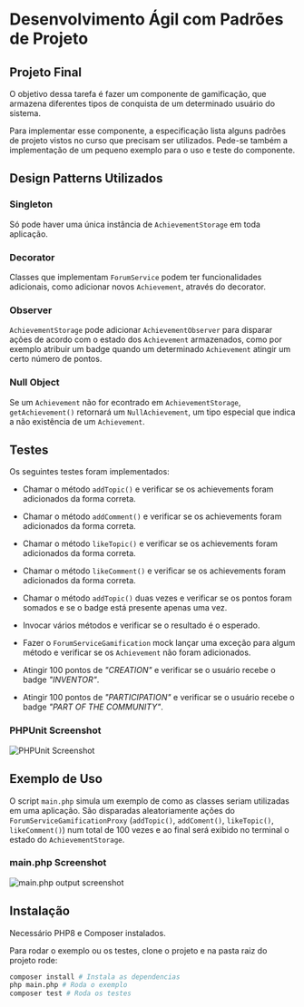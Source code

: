 # Desenvolvimento Ágil com Padrões de Projeto

## Projeto Final

O objetivo dessa tarefa é fazer um componente de gamificação, que armazena diferentes tipos de conquista de um determinado usuário do sistema.

Para implementar esse componente, a especificação lista alguns padrões de projeto vistos no curso que precisam ser utilizados. Pede-se também a implementação de um pequeno exemplo para o uso e teste do componente.

## Design Patterns Utilizados

### Singleton

Só pode haver uma única instância de `AchievementStorage` em toda aplicação.

### Decorator

Classes que implementam `ForumService` podem ter funcionalidades adicionais, como adicionar novos `Achievement`, através do decorator.

### Observer

`AchievementStorage` pode adicionar `AchievementObserver` para disparar ações de acordo com o estado dos `Achievement` armazenados, como por exemplo atribuir um badge quando um determinado `Achievement` atingir um certo número de pontos.

### Null Object

Se um `Achievement` não for econtrado em `AchievementStorage`, `getAchievement()` retornará um `NullAchievement`, um tipo especial que indica a não existência de um `Achievement`.

## Testes

Os seguintes testes foram implementados:

- Chamar o método `addTopic()` e verificar se os achievements foram adicionados da forma correta.

- Chamar o método `addComment()` e verificar se os achievements foram adicionados da forma correta.

- Chamar o método `likeTopic()` e verificar se os achievements foram adicionados da forma correta.

- Chamar o método `likeComment()` e verificar se os achievements foram adicionados da forma correta.

- Chamar o método `addTopic()` duas vezes e verificar se os pontos foram somados e se o badge está presente apenas uma vez.

- Invocar vários métodos e verificar se o resultado é o esperado.

- Fazer o `ForumServiceGamification` mock lançar uma exceção para algum método e verificar se os `Achievement` não foram adicionados.

- Atingir 100 pontos de _"CREATION"_ e verificar se o usuário recebe o badge _"INVENTOR"_.

- Atingir 100 pontos de _"PARTICIPATION"_ e verificar se o usuário recebe o badge _"PART OF THE COMMUNITY"_.

### PHPUnit Screenshot

![PHPUnit Screenshot](https://igormsoares.github.io/public/examples/design-patterns-phpunit-tests.png)

## Exemplo de Uso

O script `main.php` simula um exemplo de como as classes seriam utilizadas em uma aplicação.
São disparadas aleatoriamente ações do `ForumServiceGamificationProxy` (`addTopic()`, `addComent()`, `likeTopic()`, `likeComment()`) num total de 100 vezes e ao final será exibido no terminal o estado do `AchievementStorage`.

### main.php Screenshot

![main.php output screenshot](https://igormsoares.github.io/public/examples/design-patterns-main-script.png)

## Instalação

Necessário PHP8 e Composer instalados.

Para rodar o exemplo ou os testes, clone o projeto e na pasta raiz do projeto rode:

```bash
composer install # Instala as dependencias
php main.php # Roda o exemplo
composer test # Roda os testes
```
